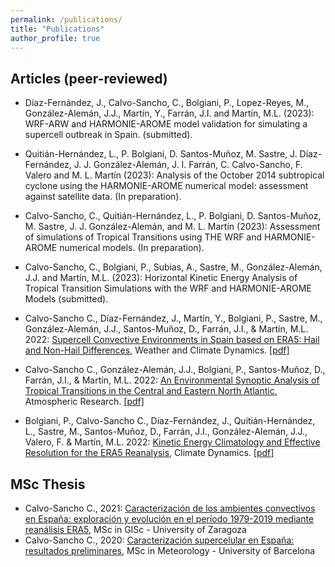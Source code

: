 ```yaml
---
permalink: /publications/
title: "Publications"
author_profile: true
---
```



Articles (peer-reviewed)
---------------
- Díaz-Fernández, J., Calvo-Sancho, C., Bolgiani, P., Lopez-Reyes, M., González-Alemán, J.J., Martín, Y., Farrán, J.I. and Martín, M.L. (2023): WRF-ARW and HARMONIE-AROME model validation for simulating a supercell outbreak in Spain. (submitted). 

- Quitián-Hernández, L., P. Bolgiani, D. Santos-Muñoz, M. Sastre, J. Díaz-Fernández, J. J. González-Alemán, J. I. Farrán, C. Calvo-Sancho, F. Valero and M. L. Martín (2023): Analysis of the October 2014 subtropical cyclone using the HARMONIE-AROME numerical model: assessment against satellite data. (In preparation). 

- Calvo-Sancho, C., Quitián-Hernández, L., P. Bolgiani, D. Santos-Muñoz, M. Sastre, J. J. González-Alemán, and M. L. Martín (2023): Assessment of simulations of Tropical Transitions using THE WRF and HARMONIE-AROME numerical models. (In preparation). 

- Calvo-Sancho, C., Bolgiani, P., Subias, A., Sastre, M., González-Alemán, J.J. and Martín, M.L. (2023): Horizontal Kinetic Energy Analysis of Tropical Transition Simulations with the WRF and HARMONIE-AROME Models (submitted). 


- Calvo-Sancho C., Díaz-Fernández, J., Martín, Y., Bolgiani, P.,  Sastre, M., González-Alemán, J.J., Santos-Muñoz, D., Farrán, J.I., & Martín, M.L. 2022: [Supercell Convective Environments in Spain based on ERA5: Hail and Non-Hail Differences](https://doi.org/10.5194/wcd-2022-27), Weather and Climate Dynamics. [[pdf]](http://ccalvosa.github.io/files/CalvoSancho_et_al_2022b.pdf)

- Calvo-Sancho C., González-Alemán, J.J., Bolgiani, P., Santos-Muñoz, D., Farrán, J.I., & Martín, M.L. 2022: [An Environmental Synoptic Analysis of Tropical Transitions in the Central and Eastern North Atlantic](https://doi.org/10.1016/j.atmosres.2022.106353), Atmospheric Research. [[pdf]](http://ccalvosa.github.io/files/CalvoSancho_et_al_2022.pdf)

- Bolgiani, P., Calvo-Sancho C., Díaz-Fernández, J., Quitián-Hernández, L., Sastre, M., Santos-Muñoz, D., Farrán, J.I., González-Alemán, J.J., Valero, F. & Martín, M.L. 2022: [Kinetic Energy Climatology and Effective Resolution for the ERA5 Reanalysis](https://doi.org/10.1007/s00382-022-06154-y), Climate Dynamics. [[pdf]](http://ccalvosa.github.io/files/Bolgiani_et_al_2022.pdf)


MSc Thesis
---------------

- Calvo-Sancho C., 2021: [Caracterización de los ambientes convectivos en España: exploración y evolución en el período 1979-2019 mediante reanálisis ERA5](http://ccalvosa.github.io/files/CalvoSancho_Carlos_MasterThesis2021.pdf), MSc in GISc - University of Zaragoza
- Calvo-Sancho C., 2020: [Caracterización supercelular en España: resultados preliminares](http://ccalvosa.github.io/files/CalvoSanchoCarlos_MasterThesis2020.pdf), MSc in Meteorology - University of Barcelona
